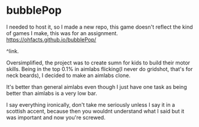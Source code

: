 # bubblePop
I needed to host it, so I made a new repo, this game doesn't reflect the kind of games I make, this was for an assignment.
https://ohfacts.github.io/bubblePop/

^link.

Oversimplified, the project was to create sumn for kids to build their motor skills. Being in the top 0.1% in aimlabs flicking(I never do gridshot, that's for neck beards), I decided to make an aimlabs clone.

It's better than general aimlabs even though I just have one task as being better than aimlabs is a very low bar. 

I say everything ironically, don't take me seriously unless I say it in a scottish accent, because then you wouldnt understand what I said but it was important and now you're screwed.
